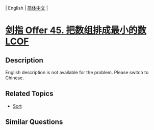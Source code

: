 
| English | [简体中文](README.md) |

# [剑指 Offer 45. 把数组排成最小的数 LCOF](https://leetcode-cn.com/problems/ba-shu-zu-pai-cheng-zui-xiao-de-shu-lcof/)

## Description

English description is not available for the problem. Please switch to Chinese.

## Related Topics

- [Sort](https://leetcode-cn.com/tag/sort)

## Similar Questions


